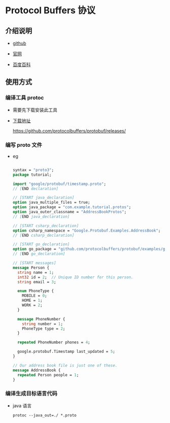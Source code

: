 # Protocol Buffers 协议

## 介绍说明

- [github](https://github.com/protocolbuffers)

- [官网](https://developers.google.com/protocol-buffers/)

- [百度百科](https://baike.baidu.com/item/protocol%20buffer/1664400)

## 使用方式

### 编译工具 protoc 

- 需要先下载安装此工具

- [下载地址](https://github.com/protocolbuffers/protobuf/releases/)
  
  https://github.com/protocolbuffers/protobuf/releases/

### 编写 proto 文件

- eg

  ```protobuf
  
  syntax = "proto3";
  package tutorial;

  import "google/protobuf/timestamp.proto";
  // [END declaration]

  // [START java_declaration]
  option java_multiple_files = true;
  option java_package = "com.example.tutorial.protos";
  option java_outer_classname = "AddressBookProtos";
  // [END java_declaration]

  // [START csharp_declaration]
  option csharp_namespace = "Google.Protobuf.Examples.AddressBook";
  // [END csharp_declaration]

  // [START go_declaration]
  option go_package = "github.com/protocolbuffers/protobuf/examples/go/tutorialpb";
  // [END go_declaration]

  // [START messages]
  message Person {
    string name = 1;
    int32 id = 2;  // Unique ID number for this person.
    string email = 3;

    enum PhoneType {
      MOBILE = 0;
      HOME = 1;
      WORK = 2;
    }

    message PhoneNumber {
      string number = 1;
      PhoneType type = 2;
    }

    repeated PhoneNumber phones = 4;

    google.protobuf.Timestamp last_updated = 5;
  }

  // Our address book file is just one of these.
  message AddressBook {
    repeated Person people = 1;
  }
  ```

### 编译生成目标语言代码

- java 语言

  `protoc --java_out=./ *.proto`